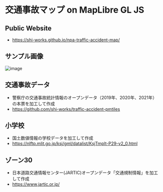 # 交通事故マップ on MapLibre GL JS
## Public Website
- https://shi-works.github.io/npa-traffic-accident-map/

## サンプル画像
![image](https://github.com/shi-works/traffic-accident-map/assets/71203808/d731b513-f65a-4b25-b57b-91889b3790e6)

## 交通事故データ
- 警察庁の交通事故統計情報のオープンデータ（2019年、2020年、2021年）の本票を加工して作成
- https://github.com/shi-works/traffic-accident-pmtiles

## 小学校
- 国土数値情報の学校データを加工して作成
- https://nlftp.mlit.go.jp/ksj/gml/datalist/KsjTmplt-P29-v2_0.html

## ゾーン30
- 日本道路交通情報センター(JARTIC)オープンデータ「交通規制情報」を加工して作成
- https://www.jartic.or.jp/

